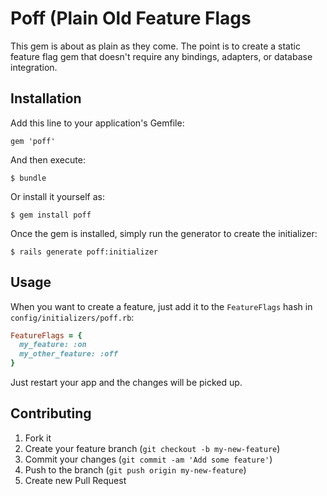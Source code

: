 # Poff (Plain Old Feature Flags

This gem is about as plain as they come. The point is to create a
static feature flag gem that doesn't require any bindings, adapters,
or database integration.

## Installation

Add this line to your application's Gemfile:

    gem 'poff'

And then execute:

    $ bundle

Or install it yourself as:

    $ gem install poff

Once the gem is installed, simply run the generator to create the initializer:

    $ rails generate poff:initializer

## Usage

When you want to create a feature, just add it to the `FeatureFlags`
hash in `config/initializers/poff.rb`:

```ruby
FeatureFlags = {
  my_feature: :on
  my_other_feature: :off
}
```

Just restart your app and the changes will be picked up.

## Contributing

1. Fork it
2. Create your feature branch (`git checkout -b my-new-feature`)
3. Commit your changes (`git commit -am 'Add some feature'`)
4. Push to the branch (`git push origin my-new-feature`)
5. Create new Pull Request
